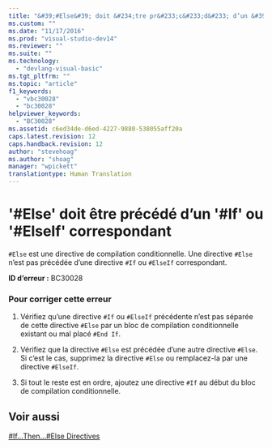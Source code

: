 ```yaml
---
title: "&#39;#Else&#39; doit &#234;tre pr&#233;c&#233;d&#233; d’un &#39;#If&#39; ou &#39;#ElseIf&#39; correspondant | Microsoft Docs"
ms.custom: ""
ms.date: "11/17/2016"
ms.prod: "visual-studio-dev14"
ms.reviewer: ""
ms.suite: ""
ms.technology: 
  - "devlang-visual-basic"
ms.tgt_pltfrm: ""
ms.topic: "article"
f1_keywords: 
  - "vbc30028"
  - "bc30028"
helpviewer_keywords: 
  - "BC30028"
ms.assetid: c6ed34de-d6ed-4227-9880-538055aff20a
caps.latest.revision: 12
caps.handback.revision: 12
author: "stevehoag"
ms.author: "shoag"
manager: "wpickett"
translationtype: Human Translation
---
```

# &#39;#Else&#39; doit &#234;tre pr&#233;c&#233;d&#233; d’un &#39;#If&#39; ou &#39;#ElseIf&#39; correspondant
`#Else` est une directive de compilation conditionnelle. Une directive `#Else` n’est pas précédée d’une directive `#If` ou `#ElseIf` correspondant.  
  
 **ID d’erreur :** BC30028  
  
### Pour corriger cette erreur  
  
1.  Vérifiez qu’une directive `#If` ou `#ElseIf` précédente n’est pas séparée de cette directive `#Else` par un bloc de compilation conditionnelle existant ou mal placé `#End If`.  
  
2.  Vérifiez que la directive `#Else` est précédée d’une autre directive `#Else`. Si c’est le cas, supprimez la directive `#Else` ou remplacez\-la par une directive `#ElseIf`.  
  
3.  Si tout le reste est en ordre, ajoutez une directive `#If` au début du bloc de compilation conditionnelle.  
  
## Voir aussi  
 [\#If...Then...\#Else Directives](../../visual-basic/language-reference/directives/if-then-else-directives.md)